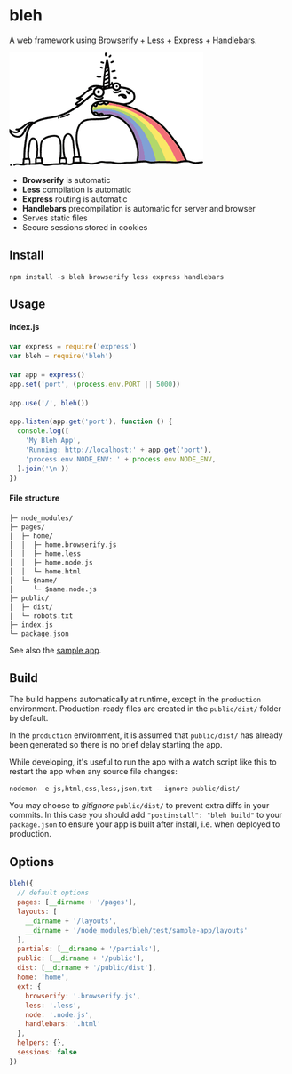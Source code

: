 # bleh

A web framework using Browserify + Less + Express + Handlebars.

[![bleh](bleh.gif)](https://github.com/will123195/bleh)

- **Browserify** is automatic
- **Less** compilation is automatic
- **Express** routing is automatic
- **Handlebars** precompilation is automatic for server and browser
- Serves static files
- Secure sessions stored in cookies

## Install

```
npm install -s bleh browserify less express handlebars
```

## Usage

#### index.js
```js
var express = require('express')
var bleh = require('bleh')

var app = express()
app.set('port', (process.env.PORT || 5000))

app.use('/', bleh())

app.listen(app.get('port'), function () {
  console.log([
    'My Bleh App',
    'Running: http://localhost:' + app.get('port'),
    'process.env.NODE_ENV: ' + process.env.NODE_ENV,
  ].join('\n'))
})
```

#### File structure

```
├─ node_modules/
├─ pages/
│  ├─ home/
│  │  ├─ home.browserify.js
│  │  ├─ home.less
│  │  ├─ home.node.js
│  │  └─ home.html
│  └─ $name/
│     └─ $name.node.js
├─ public/
│  ├─ dist/
│  └─ robots.txt
├─ index.js
└─ package.json
```

See also the [sample app](test/sample-app).

## Build

The build happens automatically at runtime, except in the `production` environment. Production-ready files are created in the `public/dist/` folder by default.

In the `production` environment, it is assumed that `public/dist/` has already been generated so there is no brief delay starting the app.

While developing, it's useful to run the app with a watch script like this to restart the app when any source file changes:

```
nodemon -e js,html,css,less,json,txt --ignore public/dist/
```

You may choose to *gitignore* `public/dist/` to prevent extra diffs in your commits. In this case you should add `"postinstall": "bleh build"` to your `package.json` to ensure your app is built after install, i.e. when deployed to production.

## Options

```js
bleh({
  // default options
  pages: [__dirname + '/pages'],
  layouts: [
    __dirname + '/layouts',
    __dirname + '/node_modules/bleh/test/sample-app/layouts'
  ],
  partials: [__dirname + '/partials'],
  public: [__dirname + '/public'],
  dist: [__dirname + '/public/dist'],
  home: 'home',
  ext: {
    browserify: '.browserify.js',
    less: '.less',
    node: '.node.js',
    handlebars: '.html'
  },
  helpers: {},
  sessions: false
})
```
